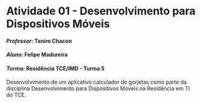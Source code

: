 # Atividade 01 - Desenvolvimento para Dispositivos Móveis
#### *Professor:* Taniro Chacon
#### *Aluno:* Felipe Madureira
#### *Turma:* Residência TCE/IMD - Turma 5

Desenvolvimento de um aplicativo calculador de gorjetas como parte da disciplina Desenvolvimento para Dispositivos Móveis na Residência em TI do TCE.
